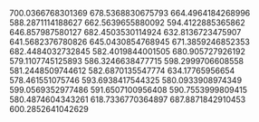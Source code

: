 700.0366768301369
678.5368830675793
664.4964184268996
588.2871114188627
662.5639655880092
594.4122885365862
646.857987580127
682.4503530114924
632.8136723475907
641.5682376780826
645.0430854768945
671.3859246852353
682.4484032732845
582.4019844001505
680.905727926192
579.1107745125893
586.3246638477715
598.2999706608558
581.2448509744612
582.6870135547774
634.17765956654
578.461551075746
593.6938417544325
580.0933908974349
599.0569352977486
591.6507100956408
590.7553999809415
580.4874604343261
618.7336770364897
687.8871842910453
600.2852641042629